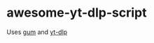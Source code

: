 # awesome-yt-dlp-script

Uses [gum](https://github.com/charmbracelet/gum) and [yt-dlp](https://github.com/yt-dlp/yt-dlp)
